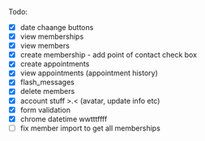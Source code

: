 Todo:

- [x] date chaange buttons
- [x] view memberships
- [x] view members
- [x] create membership
		- add point of contact check box
- [x] create appointments
- [x] view appointments (appointment history)
- [x] flash_messages
- [x] delete members
- [x] account stuff >.< (avatar, update info etc)
- [x] form validation
- [x] chrome datetime wwtttffff
- [ ] fix member import to get all memberships
